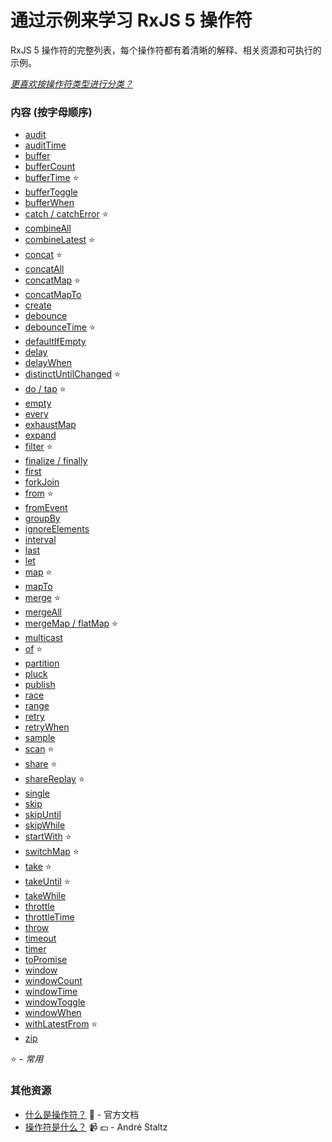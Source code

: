 # 通过示例来学习 RxJS 5 操作符

RxJS 5 操作符的完整列表，每个操作符都有着清晰的解释、相关资源和可执行的示例。

_[更喜欢按操作符类型进行分类？](README.md)_

### 内容 (按字母顺序)

- [audit](filtering/audit.md)
- [auditTime](filtering/audittime.md)
- [buffer](transformation/buffer.md)
- [bufferCount](transformation/buffercount.md)
- [bufferTime](transformation/buffertime.md) :star:
- [bufferToggle](transformation/buffertoggle.md)
- [bufferWhen](transformation/bufferwhen.md)
- [catch / catchError](error_handling/catch.md) :star:
- [combineAll](combination/combineall.md)
- [combineLatest](combination/combinelatest.md) :star:
- [concat](combination/concat.md) :star:
- [concatAll](combination/concatall.md)
- [concatMap](transformation/concatmap.md) :star:
- [concatMapTo](transformation/concatmapto.md)
- [create](creation/create.md)
- [debounce](filtering/debounce.md)
- [debounceTime](filtering/debouncetime.md) :star:
- [defaultIfEmpty](conditional/defaultifempty.md)
- [delay](utility/delay.md)
- [delayWhen](utility/delaywhen.md)
- [distinctUntilChanged](filtering/distinctuntilchanged.md) :star:
- [do / tap](utility/do.md) :star:
- [empty](creation/empty.md)
- [every](conditional/every.md)
- [exhaustMap](transformation/exhaustmap.md)
- [expand](transformation/expand.md)
- [filter](filtering/filter.md) :star:
- [finalize / finally](utility/finalize.md)
- [first](filtering/first.md)
- [forkJoin](combination/forkjoin.md)
- [from](creation/from.md) :star:
- [fromEvent](creation/fromevent.md)
- [groupBy](transformation/groupby.md)
- [ignoreElements](filtering/ignoreelements.md)
- [interval](creation/interval.md)
- [last](filtering/last.md)
- [let](utility/let.md)
- [map](transformation/map.md) :star:
- [mapTo](transformation/mapto.md)
- [merge](combination/merge.md) :star:
- [mergeAll](combination/mergeall.md)
- [mergeMap / flatMap](transformation/mergemap.md) :star:
- [multicast](multicasting/multicast.md)
- [of](creation/of.md) :star:
- [partition](transformation/partition.md)
- [pluck](transformation/pluck.md)
- [publish](multicasting/publish.md)
- [race](combination/race.md)
- [range](creation/range.md)
- [retry](error_handling/retry.md)
- [retryWhen](error_handling/retrywhen.md)
- [sample](filtering/sample.md)
- [scan](transformation/scan.md) :star:
- [share](multicasting/share.md) :star:
- [shareReplay](multicasting/sharereplay.md) :star:
- [single](filtering/single.md)
- [skip](filtering/skip.md)
- [skipUntil](filtering/skipuntil.md)
- [skipWhile](filtering/skipwhile.md)
- [startWith](combination/startwith.md) :star:
- [switchMap](transformation/switchmap.md) :star:
- [take](filtering/take.md) :star:
- [takeUntil](filtering/takeuntil.md) :star:
- [takeWhile](filtering/takewhile.md)
- [throttle](filtering/throttle.md)
- [throttleTime](filtering/throttletime.md)
- [throw](creation/throw.md)
- [timeout](utilit/timeout.md)
- [timer](creation/timer.md)
- [toPromise](utility/topromise.md)
- [window](transformation/window.md)
- [windowCount](transformation/windowcount.md)
- [windowTime](transformation/windowtime.md)
- [windowToggle](transformation/windowtoggle.md)
- [windowWhen](transformation/windowwhen.md)
- [withLatestFrom](combination/withlatestfrom.md) :star:
- [zip](combination/zip.md)

:star: - _常用_

### 其他资源

* [什么是操作符？](https://cn.rx.js.org/manual/overview.html#29) :newspaper: - 官方文档
* [操作符是什么？](https://egghead.io/lessons/rxjs-what-rxjs-operators-are) :video_camera: :dollar: - André Staltz
